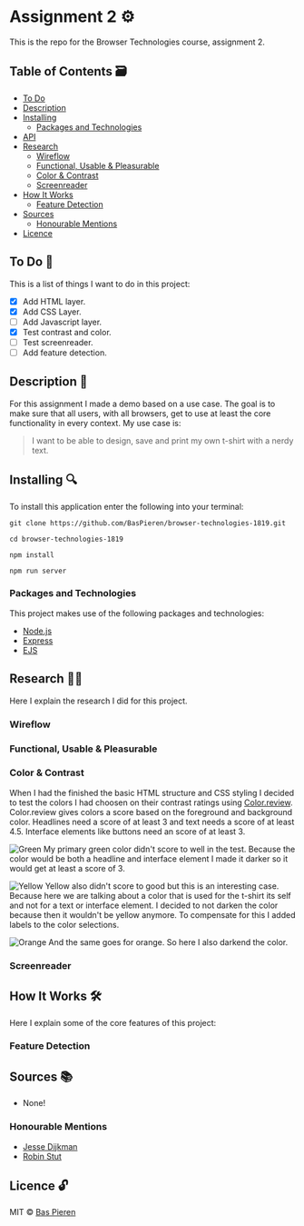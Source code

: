 # Assignment 2 ⚙️

This is the repo for the Browser Technologies course, assignment 2.

## Table of Contents 🗃
* [To Do](#to-do-)
* [Description](#description-)
* [Installing](#installing-)
  * [Packages and Technologies](#packages-and-technologies)
* [API](#api-)
* [Research](#research-)
  * [Wireflow](#wireflow)
  * [Functional, Usable & Pleasurable](#functional,-usable-&-pleasurable)
  * [Color & Contrast](#color-&-contrast)
  * [Screenreader](#screenreader)
* [How It Works](#how-it-works-)
  * [Feature Detection](#feature-detection)
* [Sources](#sources-)
  * [Honourable Mentions](#honourable-mentions)
* [Licence](#licence-)

## To Do 📌
This is a list of things I want to do in this project:

- [X] Add HTML layer.
- [X] Add CSS Layer.
- [ ] Add Javascript layer.
- [X] Test contrast and color.
- [ ] Test screenreader.
- [ ] Add feature detection.

## Description 📝
For this assignment I made a demo based on a use case. The goal is to make sure that all users, with all browsers, get to use at least the core functionality in every context. My use case is:

> I want to be able to design, save and print my own t-shirt with a nerdy text.

## Installing 🔍
To install this application enter the following into your terminal:
```
git clone https://github.com/BasPieren/browser-technologies-1819.git

cd browser-technologies-1819

npm install

npm run server
```

### Packages and Technologies
This project makes use of the following packages and technologies:

* [Node.js](https://nodejs.org/en/)
* [Express](https://expressjs.com/)
* [EJS](https://ejs.co/)

## Research 🕵🏻
Here I explain the research I did for this project.

### Wireflow

### Functional, Usable & Pleasurable

### Color & Contrast
When I had the finished the basic HTML structure and CSS styling I decided to test the colors I had choosen on their contrast ratings using [Color.review](https://color.review). Color.review gives colors a score based on the foreground and background color. Headlines need a score of at least 3 and text needs a score of at least 4.5. Interface elements like buttons need an score of at least 3.

![Green](https://i.imgur.com/ZhEb5QX.png)
My primary green color didn't score to well in the test. Because the color would be both a headline and interface element I made it darker so it would get at least a score of 3.

![Yellow](https://i.imgur.com/sfXGHIF.png)
Yellow also didn't score to good but this is an interesting case. Because here we are talking about a color that is used for the t-shirt its self and not for a text or interface element. I decided to not darken the color because then it wouldn't be yellow anymore. To compensate for this I added labels to the color selections.

![Orange](https://i.imgur.com/n0PLfE2.png)
And the same goes for orange. So here I also darkend the color.

### Screenreader

## How It Works 🛠️
Here I explain some of the core features of this project:

### Feature Detection

## Sources 📚

* None!

### Honourable Mentions

* [Jesse Dijkman](https://github.com/jesseDijkman1)
* [Robin Stut](https://github.com/robinstut)

## Licence 🔓
MIT © [Bas Pieren](https://github.com/BasPieren)
